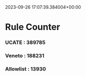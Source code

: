 2023-09-26 17:07:39.384004+00:00
# Rule Counter 
 ### UCATE : 389785

 ### Veneto : 188231

 ### Allowlist : 13930